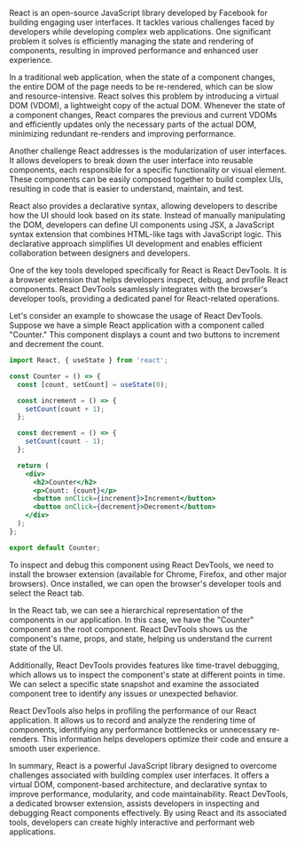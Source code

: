 React is an open-source JavaScript library developed by Facebook for building engaging user interfaces. It tackles various challenges faced by developers while developing complex web applications. One significant problem it solves is efficiently managing the state and rendering of components, resulting in improved performance and enhanced user experience.

In a traditional web application, when the state of a component changes, the entire DOM of the page needs to be re-rendered, which can be slow and resource-intensive. React solves this problem by introducing a virtual DOM (VDOM), a lightweight copy of the actual DOM. Whenever the state of a component changes, React compares the previous and current VDOMs and efficiently updates only the necessary parts of the actual DOM, minimizing redundant re-renders and improving performance.

Another challenge React addresses is the modularization of user interfaces. It allows developers to break down the user interface into reusable components, each responsible for a specific functionality or visual element. These components can be easily composed together to build complex UIs, resulting in code that is easier to understand, maintain, and test.

React also provides a declarative syntax, allowing developers to describe how the UI should look based on its state. Instead of manually manipulating the DOM, developers can define UI components using JSX, a JavaScript syntax extension that combines HTML-like tags with JavaScript logic. This declarative approach simplifies UI development and enables efficient collaboration between designers and developers.

One of the key tools developed specifically for React is React DevTools. It is a browser extension that helps developers inspect, debug, and profile React components. React DevTools seamlessly integrates with the browser's developer tools, providing a dedicated panel for React-related operations.

Let's consider an example to showcase the usage of React DevTools. Suppose we have a simple React application with a component called "Counter." This component displays a count and two buttons to increment and decrement the count.

```jsx
import React, { useState } from 'react';

const Counter = () => {
  const [count, setCount] = useState(0);

  const increment = () => {
    setCount(count + 1);
  };

  const decrement = () => {
    setCount(count - 1);
  };

  return (
    <div>
      <h2>Counter</h2>
      <p>Count: {count}</p>
      <button onClick={increment}>Increment</button>
      <button onClick={decrement}>Decrement</button>
    </div>
  );
};

export default Counter;
```

To inspect and debug this component using React DevTools, we need to install the browser extension (available for Chrome, Firefox, and other major browsers). Once installed, we can open the browser's developer tools and select the React tab.

In the React tab, we can see a hierarchical representation of the components in our application. In this case, we have the "Counter" component as the root component. React DevTools shows us the component's name, props, and state, helping us understand the current state of the UI.

Additionally, React DevTools provides features like time-travel debugging, which allows us to inspect the component's state at different points in time. We can select a specific state snapshot and examine the associated component tree to identify any issues or unexpected behavior.

React DevTools also helps in profiling the performance of our React application. It allows us to record and analyze the rendering time of components, identifying any performance bottlenecks or unnecessary re-renders. This information helps developers optimize their code and ensure a smooth user experience.

In summary, React is a powerful JavaScript library designed to overcome challenges associated with building complex user interfaces. It offers a virtual DOM, component-based architecture, and declarative syntax to improve performance, modularity, and code maintainability. React DevTools, a dedicated browser extension, assists developers in inspecting and debugging React components effectively. By using React and its associated tools, developers can create highly interactive and performant web applications.